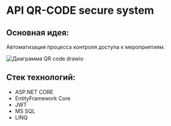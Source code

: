 # API QR-CODE secure system

## Основная идея:
Автоматизация процесса контроля доступа к мероприятиям.

![Диаграмма QR code drawio](https://github.com/RodyaHjilz/SecTech.API/assets/113127693/ebab8c67-91d7-4d33-97e2-d4cb59c2189c)

## Стек технологий:
- ASP.NET CORE
- EntityFramework Core
- JWT
- MS SQL
- LINQ 
